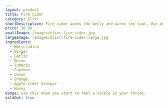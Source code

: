 ```yaml
---
layout: product
title: Fire Cider
category: Elixr
shortDescription: Fire cider warms the belly and warms the soul. Use during those cold winter months when there is a nip in the air.
price: 10.00
smallImage: /images/elixr-fire-cider.jpg
largeImage: /images/elixr-fire-cider-large.jpg
ingredients:
  - Horseradish
  - Ginger
  - Garlic
  - Onion
  - Tumeric
  - Cayenne
  - Lemon
  - Orange
  - Apple Cider Vinegar
  - Honey
Usage: use this when you start to feel a tickle in your throat.
soldOut: true
---  
```

